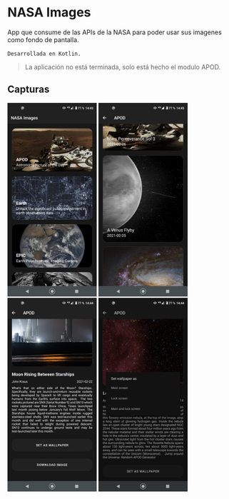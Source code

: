 # NASA Images

App que consume de las APIs de la NASA para poder usar sus imagenes como fondo de pantalla.

    Desarrollada en Kotlin.

> La aplicación no está terminada, solo está hecho el modulo APOD.

## Capturas

<img src="https://raw.githubusercontent.com/alexismorison95/nasa-images/main/screenshots/01.png" width="200"> <img src="https://raw.githubusercontent.com/alexismorison95/nasa-images/main/screenshots/02.png" width="200"> <img src="https://raw.githubusercontent.com/alexismorison95/nasa-images/main/screenshots/03.png" width="200"> <img src="https://raw.githubusercontent.com/alexismorison95/nasa-images/main/screenshots/04.png" width="200">